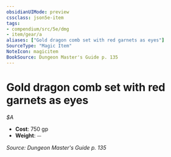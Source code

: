 ```yaml
---
obsidianUIMode: preview
cssclass: json5e-item
tags:
- compendium/src/5e/dmg
- item/gear/a
aliases: ["Gold dragon comb set with red garnets as eyes"]
SourceType: "Magic Item"
NoteIcon: magicitem
BookSource: Dungeon Master's Guide p. 135
---
```

# Gold dragon comb set with red garnets as eyes
*$A*  

- **Cost**: 750 gp
- **Weight**: ⏤

*Source: Dungeon Master's Guide p. 135*